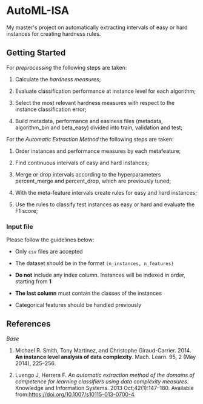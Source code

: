 # AutoML-ISA
My master's project on automatically extracting intervals of easy or hard instances for creating hardness rules.


## Getting Started



For _preprocessing_ the following steps are taken:

1. Calculate the _hardness measures_;

2. Evaluate classification performance at instance level for each algorithm;

3. Select the most relevant hardness measures with respect to the instance classification error;

4. Build metadata, performance and easiness files (metadata, algorithm_bin and beta_easy) divided into train, validation and test;



For the _Automatic Extraction Method_ the following steps are taken:

1. Order instances and performance measures by each metafeature;

2. Find continuous intervals of easy and hard instances;

3. Merge or drop intervals according to the hyperparameters percent_merge and percent_drop, which are previously tuned;

4. With the meta-feature intervals create rules for easy and hard instances;

5. Use the rules to classify test instances as easy or hard and evaluate the F1 score;



### Input file

Please follow the guidelines below:

* Only `csv` files are accepted

* The dataset should be in the format `(n_instances, n_features)`

* **Do not** include any index column. Instances will be indexed in order, starting from **1**

* **The last column** must contain the classes of the instances

* Categorical features should be handled previously

## References

_Base_

1. Michael R. Smith, Tony Martinez, and Christophe Giraud-Carrier. 2014. __An instance level analysis of data complexity__. Mach. Learn. 95, 2 (May 2014), 225–256.

1. Luengo J, Herrera F. _An  automatic  extraction  method  of  the  domains  of  competence  for learning classifiers using data complexity measures_. Knowledge and Information Systems. 2013 Oct;42(1):147–180. Available from:https://doi.org/10.1007/s10115-013-0700-4.

